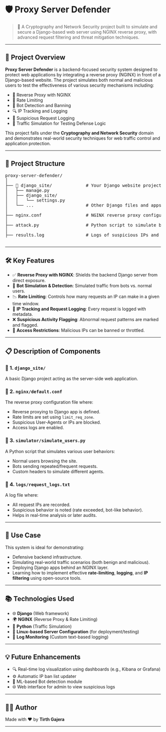 # 🛡️ Proxy Server Defender

> 🔐 A Cryptography and Network Security project built to simulate and secure a Django-based web server using NGINX reverse proxy, with advanced request filtering and threat mitigation techniques.

---

## 📌 Project Overview

**Proxy Server Defender** is a backend-focused security system designed to protect web applications by integrating a reverse proxy (NGINX) in front of a Django-based website. The project simulates both normal and malicious users to test the effectiveness of various security mechanisms including:

- 🧱 Reverse Proxy with NGINX
- 🚫 Rate Limiting
- 🤖 Bot Detection and Banning
- 🔍 IP Tracking and Logging
- 📄 Suspicious Request Logging
- 🧪 Traffic Simulation for Testing Defense Logic

This project falls under the **Cryptography and Network Security** domain and demonstrates real-world security techniques for web traffic control and application protection.

---

## 📂 Project Structure

<pre>
proxy-server-defender/
│
├── 📁 django_site/             # Your Django website project
│   ├── manage.py
│   ├── django_site/
│   │   └── settings.py
│   └── ...                    # Other Django files and apps
│
├── nginx.conf                 # NGINX reverse proxy configuration
│
├── attack.py                  # Python script to simulate bots and users
│
├── results.log                # Logs of suspicious IPs and access details

</pre>
---

## 🛠️ Key Features

- ✅ **Reverse Proxy with NGINX**: Shields the backend Django server from direct exposure.
- 🧠 **Bot Simulation & Detection**: Simulated traffic from bots vs. normal users.
- 📉 **Rate Limiting**: Controls how many requests an IP can make in a given time window.
- 📌 **IP Tracking and Request Logging**: Every request is logged with metadata.
- ❌ **Suspicious Activity Flagging**: Abnormal request patterns are marked and flagged.
- 🔐 **Access Restrictions**: Malicious IPs can be banned or throttled.

---

## 📋 Description of Components

### 🧩 1. `django_site/`
A basic Django project acting as the server-side web application.

### 🧩 2. `nginx/default.conf`
The reverse proxy configuration file where:
- Reverse proxying to Django app is defined.
- Rate limits are set using `limit_req_zone`.
- Suspicious User-Agents or IPs are blocked.
- Access logs are enabled.

### 🧩 3. `simulator/simulate_users.py`
A Python script that simulates various user behaviors:
- Normal users browsing the site.
- Bots sending repeated/frequent requests.
- Custom headers to simulate different agents.

### 🧩 4. `logs/request_logs.txt`
A log file where:
- All request IPs are recorded.
- Suspicious behavior is noted (rate exceeded, bot-like behavior).
- Helps in real-time analysis or later audits.

---

## 🎯 Use Case

This system is ideal for demonstrating:
- Defensive backend infrastructure.
- Simulating real-world traffic scenarios (both benign and malicious).
- Deploying Django apps behind an NGINX layer.
- Learning how to implement effective **rate-limiting**, **logging**, and **IP filtering** using open-source tools.

---

## 📚 Technologies Used

- 🌐 **Django** (Web framework)
- 🌍 **NGINX** (Reverse Proxy & Rate Limiting)
- 🐍 **Python** (Traffic Simulation)
- 📁 **Linux-based Server Configuration** (for deployment/testing)
- 📜 **Log Monitoring** (Custom text-based logging)

---

## 💡 Future Enhancements

- 🔍 Real-time log visualization using dashboards (e.g., Kibana or Grafana)
- ⚙️ Automatic IP ban list updater
- 🧠 ML-based Bot detection module
- 🌐 Web interface for admin to view suspicious logs

---

## 👨‍💻 Author

Made with ❤️ by **Tirth Gajera**

---


